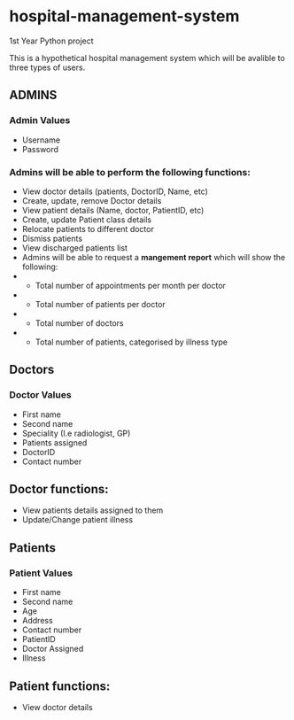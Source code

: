 # hospital-management-system
1st Year Python project 

This is a hypothetical hospital management system which will be avalible to three types of users.

## ADMINS
### Admin Values
- Username
- Password
### Admins will be able to perform the following functions:
- View doctor details (patients, DoctorID, Name, etc)
- Create, update, remove Doctor details 
- View patient details (Name, doctor, PatientID, etc)
- Create, update Patient class details
- Relocate patients to different doctor
- Dismiss patients
- View discharged patients list
- Admins will be able to request a **mangement report** which will show the following:
- - Total number of appointments per month per doctor
- - Total number of patients per doctor
- - Total number of doctors
- - Total number of patients, categorised by illness type


## Doctors
### Doctor Values
- First name
- Second name
- Speciality (I.e radiologist, GP)
- Patients assigned
- DoctorID
- Contact number
## Doctor functions:
- View patients details assigned to them
- Update/Change patient illness

## Patients
### Patient Values
- First name
- Second name
- Age
- Address
- Contact number
- PatientID
- Doctor Assigned
- Illness
## Patient functions:
- View doctor details
